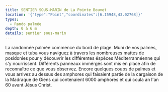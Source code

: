 ```yaml
---
title: SENTIER SOUS-MARIN de La Pointe Bouvet
location: '{"type":"Point","coordinates":[6.15948,43.02768]}'
types:
  - Rando palmée
depth: 0 à 6 m
details: sentier sous-marin
---
```

La randonnée palmée commence du bord de plage. Muni de vos palmes, masque et tuba vous naviguez à travers les nombreuses mattes de posidonies pour y découvrir les différentes éspèces Méditerrannéenne qui s'y nourrissent. Différents panneaux immérgés sont mis en place afin de reconnaître ce que vous observez. Encore quelques coups de palmes et vous arrivez au dessus des amphores qui faisaient partie de la cargaison de la Madraque de Giens qui contenaient 6000 amphores et qui coula an l'an 60 avant Jésus Christ.
